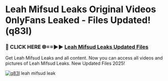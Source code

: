 # Leah Mifsud Leaks Original Videos 0nlyFans Leaked - Files Updated! (q83l)

<h3>🔴 CLICK HERE 🌐==►► <a href="https://tinyurl.com/brd5kh86" rel="nofollow">Leah Mifsud Leaks Updated Files</a></h3>

Get Leah Mifsud Leaks and all content. Now you can access all videos and pictures of Leah Mifsud Leaks. New Updated Files 2025!

[![q83l](https://i.imgur.com/K7sEzmb.gif)](https://tinyurl.com/brd5kh86)
leah mifsud leak